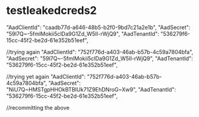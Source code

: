 # testleakedcreds2


"AadClientId": "caadb77d-a646-48b5-b2f0-9bd7c21a2e1b",
"AadSecret": "59l7Q~-5fmlMokii5clDa9G1Zd_W5II-rWjQ9",
"AadTenantId": "536279f6-15cc-45f2-be2d-61e352b51eef",


//trying again 
"AadClientId": "752f776d-a403-46ab-b57b-4c59a7804bfa",
"AadSecret": "59l7Q~-5fmlMokii5clDa9G1Zd_W5II-rWjQ9",
"AadTenantId": "536279f6-15cc-45f2-be2d-61e352b51eef",


//trying yet again 
"AadClientId": "752f776d-a403-46ab-b57b-4c59a7804bfa",
"AadSecret": "NiU7Q~HMSTgpHHOkBTBIUk71Z9EhDNroG~Xw9",
"AadTenantId": "536279f6-15cc-45f2-be2d-61e352b51eef",

//recommitting the above
